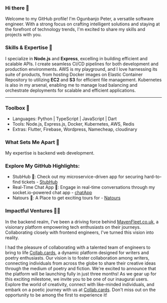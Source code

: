 ### Hi there 👋

Welcome to my GitHub profile! I'm Ogunbanjo Peter, a versatile software engineer. With a strong focus on crafting intelligent solutions and staying at the forefront of technology trends, I'm excited to share my skills and projects with you.
### Skills & Expertise 🚀
I specialize in **Node.js**  and **Express**, excelling in building efficient and scalable APIs. I create seamless CI/CD pipelines for both development and production environments. AWS is my playground, and I love harnessing its suite of products, from hosting Docker images on Elastic Container Repository to utilizing **EC2** and **S3** for efficient file management. Kubernetes is also in my arsenal, enabling me to manage load balancing and orchestrate deployments for scalable and efficient applications.
_______________________________________________________________________________________________________________________________________________________________________________________________________________________
### Toolbox 🧰
- Languages: Python | TypeScript | JavaScript | Dart
-  Tools: Node.js, Express.js, Docker, Kubernetes, AWS, Redis
- Extras: Flutter, Firebase, Wordpress, Namecheap, cloudinary

### What Sets Me Apart 💪
My expertise is backend web development.

### Explore My GitHub Highlights:
- StubHub 🎫: Check out my microservice-driven app for securing hard-to-find tickets - [StubHub](https://github.com/Perosky168/stubHub-clone)
- Real-Time Chat App 💬: Engage in real-time conversations through my socket.io-powered chat app - [chatApp](https://github.com/Perosky168/chat-app-api)
- Natours 🏢: A Place to get exciting tours for - [Natours](https://github.com/Perosky168/natours) 

### Impactful Ventures 👨‍💻
In the backend realm, I've been a driving force behind [MavenFleet.co.uk](https://mavenfleet.co.uk), a visionary platform empowering tech enthusiasts on their journeys. Collaborating closely with frontend engineers, I've turned this vision into reality.

I had the pleasure of collaborating with a talented team of engineers to bring to life [Collab.cards](https://collab.cards), a dynamic platform designed for writers and poetry enthusiasts. Our vision is to foster collaboration among writers, connecting individuals from across the globe to share their creative ideas through the medium of poetry and fiction. We're excited to announce that the platform will be launching fully in just three months! As we gear up for this exciting milestone, we invite you to be one of our inaugural users. Explore the world of creativity, connect with like-minded individuals, and embark on a poetic journey with us at [Collab.cards](https://collab.cards). Don't miss out on the opportunity to be among the first to experience it!

